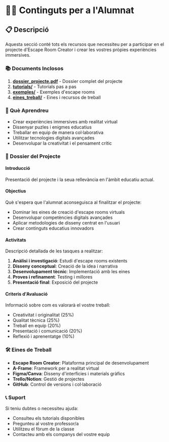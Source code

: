 # 👨‍🎓 Continguts per a l'Alumnat

## 📋 Descripció

Aquesta secció conté tots els recursos que necessiteu per a participar en el projecte d'Escape Room Creator i crear les vostres pròpies experiències immersives.

### 📚 Documents Inclosos

1. **[dossier_projecte.pdf](./dossier_projecte.pdf)** - Dossier complet del projecte
2. **[tutorials/](./tutorials/)** - Tutorials pas a pas
3. **[exemples/](./exemples/)** - Exemples d'escape rooms
4. **[eines_treball/](./eines_treball/)** - Eines i recursos de treball

### 🎯 Què Aprendreu

- Crear experiències immersives amb realitat virtual
- Dissenyar puzles i enigmes educatius
- Treballar en equip de manera col·laborativa
- Utilitzar tecnologies digitals avançades
- Desenvolupar la creativitat i el pensament crític

### 📝 Dossier del Projecte

#### Introducció
Presentació del projecte i la seua rellevància en l'àmbit educatiu actual.

#### Objectius
Què s'espera que l'alumnat aconseguisca al finalitzar el projecte:
- Dominar les eines de creació d'escape rooms virtuals
- Desenvolupar competències digitals avançades
- Aplicar metodologies de disseny centrat en l'usuari
- Crear continguts educatius innovadors

#### Activitats
Descripció detallada de les tasques a realitzar:
1. **Anàlisi i investigació**: Estudi d'escape rooms existents
2. **Disseny conceptual**: Creació de la idea i narrativa
3. **Desenvolupament tècnic**: Implementació amb les eines
4. **Proves i refinament**: Testing i millores
5. **Presentació final**: Exposició del projecte

#### Criteris d'Avaluació
Informació sobre com es valorarà el vostre treball:
- Creativitat i originalitat (25%)
- Qualitat tècnica (25%)
- Treball en equip (20%)
- Presentació i comunicació (20%)
- Reflexió i aprenentatge (10%)

### 🛠️ Eines de Treball

- **Escape Room Creator**: Plataforma principal de desenvolupament
- **A-Frame**: Framework per a realitat virtual
- **Figma/Canva**: Disseny d'interfícies i materials gràfics
- **Trello/Notion**: Gestió de projectes
- **GitHub**: Control de versions i col·laboració

### 📞 Suport

Si teniu dubtes o necessiteu ajuda:
- Consulteu els tutorials disponibles
- Pregunteu al vostre professor/a
- Utilitzeu el fòrum de la classe
- Contacteu amb els companys del vostre equip 